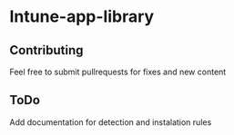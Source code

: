 # Intune-app-library

## Contributing
Feel free to submit pullrequests for fixes and new content

## ToDo
Add documentation for detection and instalation rules